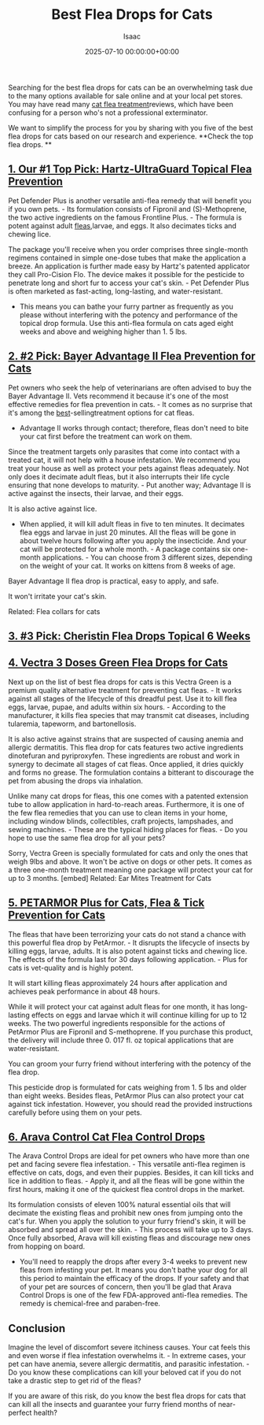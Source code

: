 ﻿---
title: Best Flea Drops for Cats
description: Searching for the best flea drops for cats can be an overwhelming task due to the many options available for sale online and at your local pet stores. You may...
slug: /best-flea-drops-for-cats/
date: 2025-07-10 00:00:00+00:00
lastmod: 2025-07-10 00:00:00+03:00
author: Isaac
categories:
- Fleas
- Product Reviews
tags:
- fleas
- best
- flea
layout: post
---

Searching for the best flea drops for cats can be an overwhelming task due to the many options available for sale online and at your local pet stores. You may have read many [cat flea treatment](https://pestpolicy.com/best-flea-treatment-for-cats/)reviews, which have been confusing for a person who's not a professional exterminator.

We want to simplify the process for you by sharing with you five of the best flea drops for cats based on our research and experience. **Check the top flea drops. **

##  [1. Our #1 Top Pick: Hartz-UltraGuard Topical Flea Prevention](https://www.amazon.com/dp/B07D3DTSDT/?tag=p-policy-20)

Pet Defender Plus is another versatile anti-flea remedy that will benefit you if you own pets. - Its formulation consists of Fipronil and (S)-Methoprene, the two active ingredients on the famous Frontline Plus. - The formula is potent against adult [fleas](https://pestpolicy.com/best-flea-carpet-powder/),larvae, and eggs. It also decimates ticks and chewing lice.

The package you'll receive when you order comprises three single-month regimens contained in simple one-dose tubes that make the application a breeze. An application is further made easy by Hartz's patented applicator they call Pro-Cision Flo. The device makes it possible for the pesticide to penetrate long and short fur to access your cat's skin. - Pet Defender Plus is often marketed as fast-acting, long-lasting, and water-resistant.

- This means you can bathe your furry partner as frequently as you please without interfering with the potency and performance of the topical drop formula. Use this anti-flea formula on cats aged eight weeks and above and weighing higher than 1. 5 lbs.

##  [2. #2 Pick: Bayer Advantage II Flea Prevention for Cats](https://www.amazon.com/dp/B004QBDO0M/?tag=p-policy-20)

Pet owners who seek the help of veterinarians are often advised to buy the Bayer Advantage II. Vets recommend it because it's one of the most effective remedies for flea prevention in cats. - It comes as no surprise that it's among the [best](https://pestpolicy.com/best-flea-collar-for-dogs/)-sellingtreatment options for cat fleas.

- Advantage II works through contact; therefore, fleas don't need to bite your cat first before the treatment can work on them.

Since the treatment targets only parasites that come into contact with a treated cat, it will not help with a house infestation. We recommend you treat your house as well as protect your pets against fleas adequately. Not only does it decimate adult fleas, but it also interrupts their life cycle ensuring that none develops to maturity. - Put another way; Advantage II is active against the insects, their larvae, and their eggs.

It is also active against lice.

- When applied, it will kill adult fleas in five to ten minutes. It decimates flea eggs and larvae in just 20 minutes. All the fleas will be gone in about twelve hours following after you apply the insecticide. And your cat will be protected for a whole month. - A package contains six one-month applications. - You can choose from 3 different sizes, depending on the weight of your cat. It works on kittens from 8 weeks of age.

Bayer Advantage II flea drop is practical, easy to apply, and safe.

It won't irritate your cat's skin.

Related: Flea collars for cats

##  [3. #3 Pick: Cheristin Flea Drops Topical 6 Weeks](https://www.amazon.com/dp/B07DJVPKTW/?tag=p-policy-20)

##  [4. Vectra 3 Doses Green Flea Drops for Cats](https://www.amazon.com/dp/B00852H58K/?tag=p-policy-20)

Next up on the list of best flea drops for cats is this Vectra Green is a premium quality alternative treatment for preventing cat fleas. - It works against all stages of the lifecycle of this dreadful pest. Use it to kill flea eggs, larvae, pupae, and adults within six hours. - According to the manufacturer, it kills flea species that may transmit cat diseases, including tularemia, tapeworm, and bartonellosis.

It is also active against strains that are suspected of causing anemia and allergic dermatitis. This flea drop for cats features two active ingredients dinotefuran and pyriproxyfen. These ingredients are robust and work in synergy to decimate all stages of cat fleas. Once applied, it dries quickly and forms no grease. The formulation contains a bitterant to discourage the pet from abusing the drops via inhalation.

Unlike many cat drops for fleas, this one comes with a patented extension tube to allow application in hard-to-reach areas. Furthermore, it is one of the few flea remedies that you can use to clean items in your home, including window blinds, collectibles, craft projects, lampshades, and sewing machines. - These are the typical hiding places for fleas. - Do you hope to use the same flea drop for all your pets?

Sorry, Vectra Green is specially formulated for cats and only the ones that weigh 9lbs and above. It won't be active on dogs or other pets. It comes as a three one-month treatment meaning one package will protect your cat for up to 3 months. [embed] Related: Ear Mites Treatment for Cats

##  [5. PETARMOR Plus for Cats, Flea & Tick Prevention for Cats](https://www.amazon.com/dp/B00WWP1G40/?tag=p-policy-20)

The fleas that have been terrorizing your cats do not stand a chance with this powerful flea drop by PetArmor. - It disrupts the lifecycle of insects by killing eggs, larvae, adults. It is also potent against ticks and chewing lice. The effects of the formula last for 30 days following application. - Plus for cats is vet-quality and is highly potent.

It will start killing fleas approximately 24 hours after application and achieves peak performance in about 48 hours.

While it will protect your cat against adult fleas for one month, it has long-lasting effects on eggs and larvae which it will continue killing for up to 12 weeks. The two powerful ingredients responsible for the actions of PetArmor Plus are Fipronil and S-methoprene. If you purchase this product, the delivery will include three 0. 017 fl. oz topical applications that are water-resistant.

You can groom your furry friend without interfering with the potency of the flea drop.

This pesticide drop is formulated for cats weighing from 1. 5 lbs and older than eight weeks. Besides fleas, PetArmor Plus can also protect your cat against tick infestation. However, you should read the provided instructions carefully before using them on your pets.

##  [6. Arava Control Cat Flea Control Drops](https://www.amazon.com/dp/B01MS0VZYF/?tag=p-policy-20)

The Arava Control Drops are ideal for pet owners who have more than one pet and facing severe flea infestation. - This versatile anti-flea regimen is effective on cats, dogs, and even their puppies. Besides, it can kill ticks and lice in addition to fleas. - Apply it, and all the fleas will be gone within the first hours, making it one of the quickest flea control drops in the market.

Its formulation consists of eleven 100% natural essential oils that will decimate the existing fleas and prohibit new ones from jumping onto the cat's fur. When you apply the solution to your furry friend's skin, it will be absorbed and spread all over the skin. - This process will take up to 3 days. Once fully absorbed, Arava will kill existing fleas and discourage new ones from hopping on board.

- You'll need to reapply the drops after every 3-4 weeks to prevent new fleas from infesting your pet. It means you don't bathe your dog for all this period to maintain the efficacy of the drops. If your safety and that of your pet are sources of concern, then you'll be glad that Arava Control Drops is one of the few FDA-approved anti-flea remedies. The remedy is chemical-free and paraben-free.

##  Conclusion

Imagine the level of discomfort severe itchiness causes. Your cat feels this and even worse if flea infestation overwhelms it. - In extreme cases, your pet can have anemia, severe allergic dermatitis, and parasitic infestation. - Do you know these complications can kill your beloved cat if you do not take a drastic step to get rid of the fleas?

If you are aware of this risk, do you know the best flea drops for cats that can kill all the insects and guarantee your furry friend months of near-perfect health?

